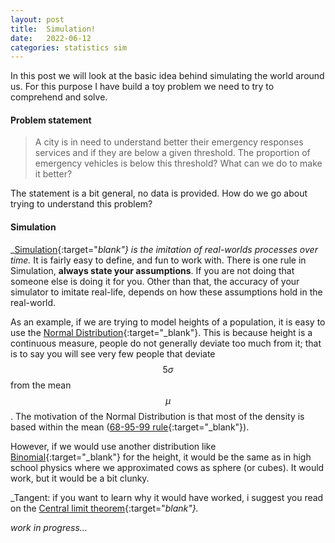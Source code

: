 ```yaml
---
layout: post
title:  Simulation!
date:   2022-06-12
categories: statistics sim
---
```


In this post we will look at the basic idea behind simulating the world around us. For this purpose I have build a toy problem 
we need to try to comprehend and solve. 

#### Problem statement
> A city is in need to understand better their emergency responses services and if they are below a given threshold. The proportion
of emergency vehicles is below this threshold? What can we do to make it better?

The statement is a bit general, no data is provided. How do we go about trying to understand this problem?

#### Simulation
_[Simulation](https://en.wikipedia.org/wiki/Simulation){:target="_blank"} is the imitation of real-worlds processes over time._ It is
fairly easy to define, and fun to work with. There is one rule in Simulation, **always state your assumptions**. If you are not doing that
someone else is doing it for you. Other than that, the accuracy of your simulator to imitate real-life, depends on how these assumptions 
hold in the real-world. 

As an example, if we are trying to model heights of a population, it is easy to use the 
[Normal Distribution](https://en.wikipedia.org/wiki/Normal_distribution){:target="_blank"}. This is because height is a continuous measure,
people do not generally deviate too much from it; that is to say you will see very few people that deviate $$5\sigma$$ from the mean $$\mu$$.
The motivation of the Normal Distribution is that most of the density is based within the mean ([68-95-99 rule](https://en.wikipedia.org/wiki/68%E2%80%9395%E2%80%9399.7_rule){:target="_blank"}).


However, if we would use another distribution like [Binomial](https://en.wikipedia.org/wiki/Binomial_distribution){:target="_blank"} for the height, 
it would be the same as in high school physics where we approximated cows as sphere (or cubes). It would work, but it would be a bit clunky.

_Tangent: if you want to learn why it would have worked, i suggest you read on the [Central limit theorem](https://en.wikipedia.org/wiki/Central_limit_theorem){:target="_blank"}._


_work in progress..._
